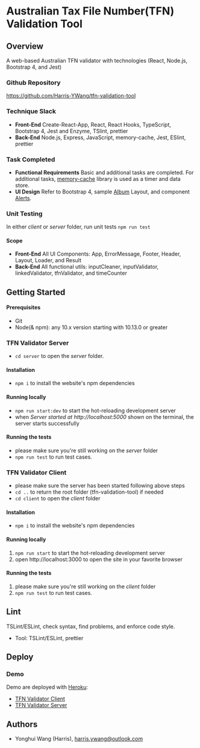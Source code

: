 # Australian Tax File Number(TFN) Validation Tool

## Overview

A web-based Australian TFN validator with technologies (React, Node.js, Bootstrap 4, and Jest)

### Github Repository

https://github.com/Harris-YWang/tfn-validation-tool

### Technique Slack

- **Front-End**
  Create-React-App, React, React Hooks, TypeScript, Bootstrap 4, Jest and Enzyme, TSlint, prettier
- **Back-End**
  Node.js, Express, JavaScript, memory-cache, Jest, ESlint, prettier

### Task Completed
- **Functional Requirements**
   Basic and additional tasks are completed.
   For additional tasks, [memory-cache](https://www.npmjs.com/package/memory-cache) library is used as a timer and data store.  
- **UI Design**
  Refer to Bootstrap 4, sample [Album](https://getbootstrap.com/docs/4.0/examples/album/) Layout, and component [Alerts](https://getbootstrap.com/docs/4.4/components/alerts/).

### Unit Testing
  In either *client* or *server* folder, run unit tests `npm run test`

#### Scope
- **Front-End**
  All UI Components: App, ErrorMessage, Footer, Header, Layout, Loader, and Result
- **Back-End**
  All functional utils: inputCleaner, inputValidator, linkedValidator, tfnValidator, and timeCounter



## Getting Started

#### Prerequisites

- Git
- Node(& npm): any 10.x version starting with 10.13.0 or greater

### TFN Validator Server

- `cd server` to open the *server* folder.

#### Installation

- `npm i` to install the website's npm dependencies

#### Running locally

- `npm run start:dev` to start the hot-reloading development server
- when *Server started at http://localhost:5000* shown on the terminal, the server starts successfully

#### Running the tests

- please make sure you're still working on the *server* folder
- `npm run test` to run test cases.

### TFN Validator Client

- please make sure the server has been started following above steps
- `cd ..` to return the root folder (tfn-validation-tool) if needed
- `cd client` to open the *client* folder

#### Installation

- `npm i` to install the website's npm dependencies

#### Running locally

1. `npm run start` to start the hot-reloading development server
2. open http://localhost:3000 to open the site in your favorite browser


#### Running the tests

1. please make sure you're still working on the *client* folder
2. `npm run test` to run test cases.


## Lint

TSLint/ESLint, check syntax, find problems, and enforce code style.

- Tool: TSLint/ESLint, prettier


## Deploy

### Demo

Demo are deployed with [Heroku](https://dashboard.heroku.com/):

- [TFN Validator Client](https://tfn-validator-client.herokuapp.com/)
- [TFN Validator Server](https://tfn-validator-server.herokuapp.com/)

## Authors

- Yonghui Wang (Harris), harris.ywang@outlook.com